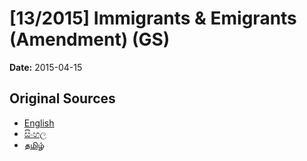 # [13/2015] Immigrants & Emigrants (Amendment) (GS)

**Date:** 2015-04-15

## Original Sources

- [English](https://documents.gov.lk/view/bills/2015/4/13-2015_E.pdf)
- [සිංහල](https://documents.gov.lk/view/bills/2015/4/13-2015_S.pdf)
- [தமிழ்](https://documents.gov.lk/view/bills/2015/4/13-2015_T.pdf)
